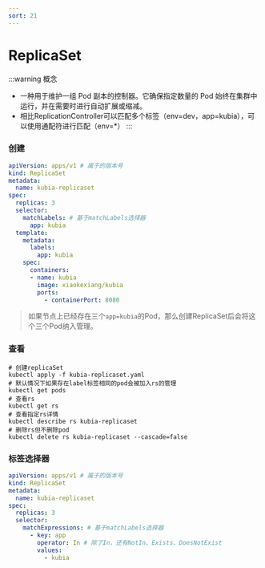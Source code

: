 ```yaml
---
sort: 21
---
```

# ReplicaSet
:::warning 概念
- 一种用于维护一组 Pod 副本的控制器。它确保指定数量的 Pod 始终在集群中运行，并在需要时进行自动扩展或缩减。
- 相比ReplicationController可以匹配多个标签（env=dev，app=kubia），可以使用通配符进行匹配（env=*）
:::

### 创建

```yaml
apiVersion: apps/v1 # 属于的版本号
kind: ReplicaSet
metadata:
  name: kubia-replicaset
spec:
  replicas: 3
  selector:
    matchLabels: # 基于matchLabels选择器
      app: kubia
  template:
    metadata:
      labels:
        app: kubia
    spec:
      containers:
      - name: kubia
        image: xiaokexiang/kubia
        ports:
	      - containerPort: 8080
```

> 如果节点上已经存在三个`app=kubia`的Pod，那么创建ReplicaSet后会将这个三个Pod纳入管理。

### 查看

```  shell
# 创建replicaSet
kubectl apply -f kubia-replicaset.yaml
# 默认情况下如果存在label标签相同的pod会被加入rs的管理
kubectl get pods
# 查看rs
kubectl get rs
# 查看指定rs详情
kubectl describe rs kubia-replicaset
# 删除rs但不删除pod
kubectl delete rs kubia-replicaset --cascade=false
```

### 标签选择器

```yaml
apiVersion: apps/v1 # 属于的版本号
kind: ReplicaSet
metadata:
  name: kubia-replicaset
spec:
  replicas: 3
  selector:
    matchExpressions: # 基于matchLabels选择器
      - key: app
        operator: In # 除了In，还有NotIn、Exists、DoesNotExist
        values:
          - kubia
```